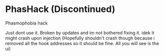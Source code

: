 # PhasHack (Discontinued)
Phasmophobia hack

Just dont use it. Broken by updates and im not bothered fixing it. idek it might crash upon injection (Hopefully shouldn't crash though because i removed all the hook addresses so it should be fine. All you will see is the ui)
